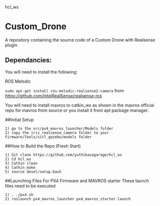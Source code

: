 hcl_ws

# Custom_Drone

A repository containing the source code of a Custom Drone with Realsense plugin

## Dependancies:

You will need to install the following:

  ROS Melodic
   
  `sudo apt-get install ros-melodic-realsense2-camera`  from https://github.com/IntelRealSense/realsense-ros
   
   You will need to install mavros to catkin_ws as shown in the mavros official repo for mavros from source
   or you install it from apt package manager.

##Initial Setup
    
    1) go to the src/px4_mavros_launcher/Models folder
    2) copy the iris_realsense_camera folder to your Firmware/Tools/sitl_gazebo/models folder
    
##How to Build the Repo (Fresh Start)

    1) Git clone https://github.com/yuthikasagarage/hcl_ws
    2) Cd hcl_ws
    3) Catkin clean
    4) Catkin_make
    5) source devel/setup.bash
    
##Launching Files For PX4 Firmware and MAVROS starter
These launch files need to be executed 

    1) . ./px4.sh
    2) roslaunch px4_mavros_launcher px4_mavros_starter.launch
   
